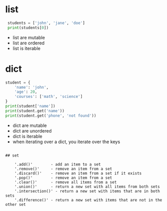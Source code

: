 # list 
 
 ```python
  students = ['john', 'jane', 'doe']
  print(students[0])
 ```

 - list are mutable
 - list are ordered
 - list is iterable 


 # dict 

```python
student = {
    'name': 'john',
    'age': 20,
    'courses': ['math', 'science']
}
print(student['name'])
print(student.get('name'))
print(student.get('phone', 'not found'))
```

- dict are mutable
- dict are unordered
- dict is iterable
- when iterating over a dict, you iterate over the keys
```

## set 

    '.add()'        - add an item to a set
    '.remove()'     - remove an item from a set
    '.discard()'    - remove an item from a set if it exists
    '.pop()'        - remove an item from a set
    '.clear()'      - remove all items from a set
    '.union()'      - return a new set with all items from both sets
    '.intersection()' - return a new set with items that are in both sets
    '.difference()' - return a new set with items that are not in the other set
    
